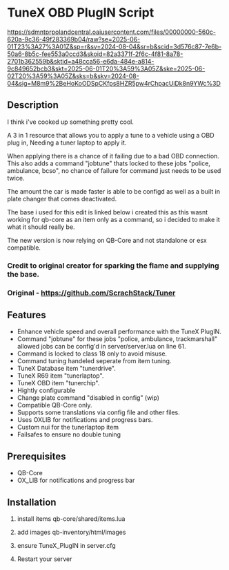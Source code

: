 # TuneX OBD PlugIN Script
https://sdmntprpolandcentral.oaiusercontent.com/files/00000000-560c-620a-9c36-49f283369b04/raw?se=2025-06-01T23%3A27%3A01Z&sp=r&sv=2024-08-04&sr=b&scid=3d576c87-7e6b-50a6-8b5c-fee553a0ccd3&skoid=82a3371f-2f6c-4f81-8a78-2701b362559b&sktid=a48cca56-e6da-484e-a814-9c849652bcb3&skt=2025-06-01T20%3A59%3A05Z&ske=2025-06-02T20%3A59%3A05Z&sks=b&skv=2024-08-04&sig=M8m9%2BeHoKoODSpCKfps8HZR5pw4rChpacUiDk8n9YWc%3D
## Description

I think i've cooked up something pretty cool. 

A 3 in 1 resource that allows you to apply a tune to a vehicle using a OBD plug in, Needing a tuner laptop to apply it. 

When applying there is a chance of it failing due to a bad OBD connection. 
This also adds a command "jobtune" thats locked to these jobs "police, ambulance, bcso",
no chance of failure for command just needs to be used twice. 

The amount the car is made faster is able to be configd as well as a built in plate changer that comes deactivated.  

The base i used for this edit is linked below i created this as this wasnt working for qb-core as an item only as a command, so i decided to make it what it should really be. 

The new version is now relying on QB-Core and not standalone or esx compatible.

### Credit to original creator for sparking the flame and supplying the base.
### Original - https://github.com/ScrachStack/Tuner

## Features

- Enhance vehicle speed and overall performance with the TuneX PlugIN.
- Command "jobtune" for these jobs "police, ambulance, trackmarshall" allowed jobs can be config'd in server/server.lua on line 61.
- Command is locked to class 18 only to avoid misuse.
- Command tuning handeled seperate from item tuning.
- TuneX Database item "tunerdrive".
- TuneX R69 item "tunerlaptop".
- TuneX OBD item "tunerchip".
- Hightly configurable
- Change plate command "disabled in config" (wip)
- Compatible QB-Core only.
- Supports some translations via config file and other files.
- Uses OXLIB for notifications and progress bars.
- Custom nui for the tunerlaptop item
- Failsafes to ensure no double tuning

## Prerequisites

- QB-Core 
- OX_LIB for notifications and progress bar

## Installation

1) install items qb-core/shared/items.lua

2) add images qb-inventory/html/images

3) ensure TuneX_PlugIN in server.cfg

4) Restart your server
